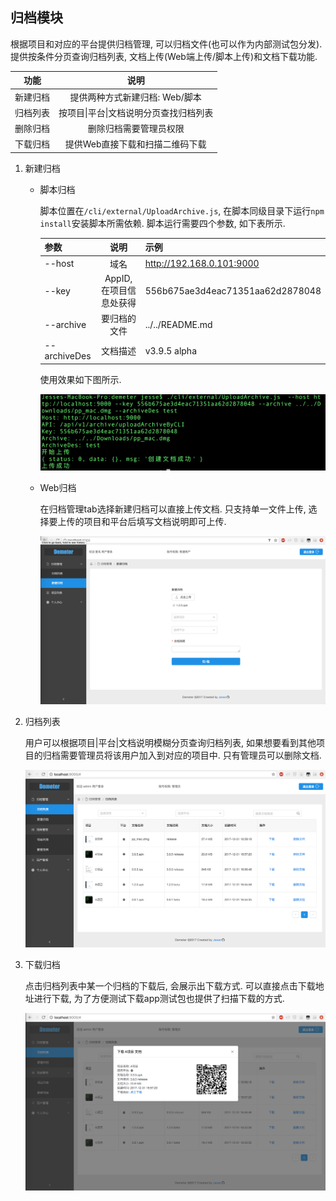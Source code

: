 归档模块
---

根据项目和对应的平台提供归档管理, 可以归档文件(也可以作为内部测试包分发). 提供按条件分页查询归档列表, 文档上传(Web端上传/脚本上传)和文档下载功能. 

| 功能 | 说明 |
| --- | :---: |
| 新建归档 | 提供两种方式新建归档: Web/脚本 |
| 归档列表 | 按项目\|平台\|文档说明分页查找归档列表 |
| 删除归档 | 删除归档需要管理员权限 |
| 下载归档 | 提供Web直接下载和扫描二维码下载 |

1. 新建归档

	* 脚本归档

		脚本位置在`/cli/external/UploadArchive.js`, 在脚本同级目录下运行`npm install`安装脚本所需依赖. 脚本运行需要四个参数, 如下表所示.

		| 参数 | 说明 | 示例 |
		| --- | :---: | --- |
		| --host | 域名 | http://192.168.0.101:9000 |
		| --key | AppID, 在项目信息处获得 | 556b675ae3d4eac71351aa62d2878048|
		| --archive | 要归档的文件 | ../../README.md |
		| --archiveDes | 文档描述 | v3.9.5 alpha |

		使用效果如下图所示.

		![](https://raw.githubusercontent.com/HiJesse/Static-Res/master/image/demeter/archive_cli_example.png)

	* Web归档	

		在归档管理tab选择新建归档可以直接上传文档. 只支持单一文件上传, 选择要上传的项目和平台后填写文档说明即可上传.

		![](https://raw.githubusercontent.com/HiJesse/Static-Res/master/image/demeter/archive_web_upload.png)
	
	
2. 归档列表

	用户可以根据项目|平台|文档说明模糊分页查询归档列表, 如果想要看到其他项目的归档需要管理员将该用户加入到对应的项目中. 只有管理员可以删除文档.

	![](https://raw.githubusercontent.com/HiJesse/Static-Res/master/image/demeter/archive_list.png)
	
3. 下载归档

	点击归档列表中某一个归档的下载后, 会展示出下载方式. 可以直接点击下载地址进行下载, 为了方便测试下载app测试包也提供了扫描下载的方式.

	![](https://raw.githubusercontent.com/HiJesse/Static-Res/master/image/demeter/archive_download.png)
